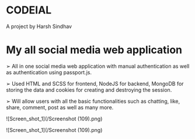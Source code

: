 # CODEIAL
A project by Harsh Sindhav

# My all social media web application

➢	All in one social media web application with manual authentication as well as authentication using passport.js.

➢	Used HTML and SCSS for frontend, NodeJS for backend, MongoDB for storing the data and cookies for creating and destroying the session.

➢	Will allow users with all the basic functionalities such as chatting, like, share, comment, post as well as many more.   

![Screen_shot_1](/Screenshot (109).png)

![Screen_shot_1](/Screenshot (109).png)
